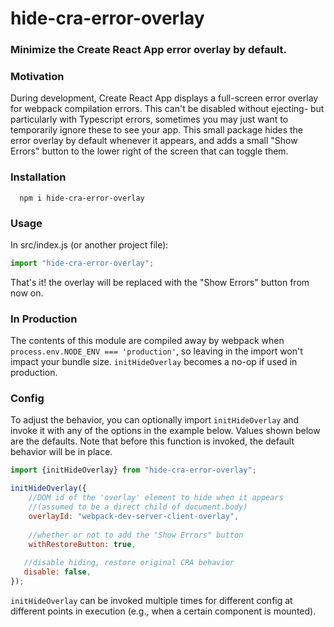 # hide-cra-error-overlay

### Minimize the Create React App error overlay by default. ###
### Motivation
During development, Create React App displays a full-screen error overlay for webpack compilation errors. This can't be disabled without ejecting- but particularly with Typescript errors, sometimes you may just want to temporarily ignore these to see your app.
This small package hides the error overlay by default whenever it appears, and adds a small "Show Errors" button to the lower right of the screen 
that can toggle them.

### Installation
```
  npm i hide-cra-error-overlay
```
### Usage
In src/index.js (or another project file):
```javascript
import "hide-cra-error-overlay";
```
That's it! the overlay will be replaced with the "Show Errors" button from now on.
### In Production
The contents of this module are compiled away by webpack when `process.env.NODE_ENV === 'production'`, so leaving in the import won't impact your bundle size. `initHideOverlay` becomes a no-op if used in production.
### Config
To adjust the behavior, you can optionally import `initHideOverlay` and invoke it with any of the options in the example below. Values shown below are the defaults. Note that before this function is invoked, the default behavior will be in place.
```javascript
import {initHideOverlay} from "hide-cra-error-overlay";

initHideOverlay({
    //DOM id of the 'overlay' element to hide when it appears
    //(assumed to be a direct child of document.body)
    overlayId: "webpack-dev-server-client-overlay", 
    
    //whether or not to add the "Show Errors" button
    withRestoreButton: true,
   
   //disable hiding, restore original CRA behavior
   disable: false, 
});
```
`initHideOverlay` can be invoked multiple times for different config at different points in execution (e.g., when a certain component is mounted).
